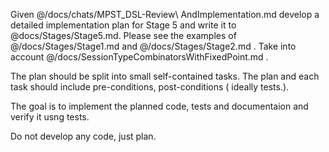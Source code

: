 Given @/docs/chats/MPST_DSL-Review\ AndImplementation.md  develop a detailed implementation plan for Stage 5 and write it to @docs/Stages/Stage5.md. Please see the examples of @/docs/Stages/Stage1.md and @/docs/Stages/Stage2.md .
Take into account @/docs/SessionTypeCombinatorsWithFixedPoint.md .

The plan should be split into small self-contained tasks. The plan and each task should include pre-conditions, post-conditions ( ideally tests.).

The goal is to implement the planned code, tests and documentaion and verify it usng tests.

Do not develop any code, just plan.